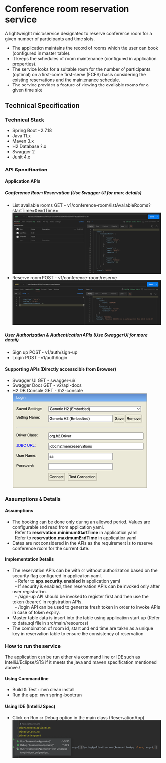 # Conference room reservation service

A lightweight microservice designated to reserve conference room for a given number of participants and time slots.
- The application maintains the record of rooms which the user can book (configured in master table). 
- It keeps the schedules of room maintenance (configured in application properties). 
- The service looks for a suitable room for the number of participants (optimal) on a first-come first-serve (FCFS) basis considering
the existing reservations and the maintenance schedule.
- The service provides a feature of viewing the available rooms for a given time slot

## Technical Specification
### Technical Stack
- Spring Boot - 2.7.18
- Java 11.x
- Maven 3.x
- H2 Database 2.x
- Swagger 2
- Junit 4.x

### API Specification

#### Application APIs
##### Conference Room Reservation (Use Swagger UI for more details)
- List available rooms GET - v1/conference-room/listAvailableRooms?startTime=<startTime>&endTime=<endTime>
![img_1.png](List_available_rooms.png)
- Reserve room POST - v1/conference-room/reserve
![img_2.png](Reserve_room.png)

##### User Authorization & Authentication APIs (Use Swagger UI for more detail)
- Sign up POST - v1/auth/sign-up
- Login POST - v1/auth/login

#### Supporting APIs (Directly accesscible from Browser)
- Swagger UI GET - swagger-ui/
- Swagger Docs GET - v2/api-docs
- H2 DB Console GET - /h2-console \
![img.png](H2_Connection_console.png)

### Assumptions & Details
#### Assumptions
- The booking can be done only during an allowed period. Values are configurable and read from application yaml.\
  &nbsp; Refer to <b>reservation.minimumStartTime</b> in application yaml\
  &nbsp; Refer to <b>reservation.maximumEndTime</b> in application yaml
- Dates are not considered in the APIs as the requirement is to reserve conference room for the current date.

#### Implementation Details
- The reservation APIs can be with or without authorization based on the security flag configured in application yaml.\
  &nbsp; - Refer to <b>app.security.enabled</b> in application yaml\
  &nbsp; - If security is enabled, then reservation APIs can be invoked only after user registration.\
  &nbsp; - /sign-up API should be invoked to register first and then use the token (bearer) in registration APIs.\
  &nbsp; - /login API can be used to generate fresh token in order to invoke APIs in case of token expiry.
- Master table data is insert into the table using application start up (Refer to data.sql file in src/main/resources)
- The combination of room id, start and end time are taken as a unique key in reservation table to ensure the consistency of reservation

### How to run the service
The application can be run either via command line or IDE such as IntelliJ/Eclipse/STS if it meets the java and maven specification mentioned above.\
#### Using Command line
- Build & Test : mvn clean install
- Run the app: mvn spring-boot:run

#### Using IDE (IntelliJ Spec)
- Click on Run or Debug option in the main class (ReservationApp)\
![img.png](Run_application.png)

  
